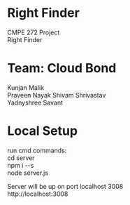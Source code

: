 # Right Finder
CMPE 272 Project    
Right Finder 

# Team: Cloud Bond

Kunjan Malik  
Praveen Nayak 
Shivam Shrivastav  
Yadnyshree Savant  

# Local Setup

run cmd commands:  
cd server  
npm i --s  
node server.js  

Server will be up on port localhost 3008  
http://localhost:3008  

